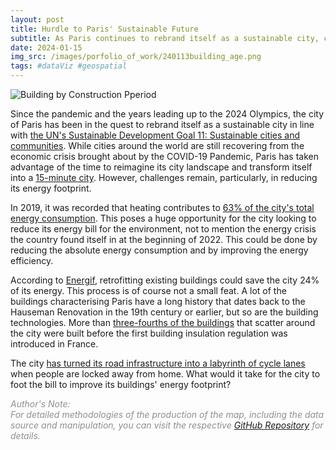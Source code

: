```yaml
---
layout: post
title: Hurdle to Paris' Sustainable Future
subtitle: As Paris continues to rebrand itself as a sustainable city, challenges remain with the energy sector limited by the hard infrastructure that glamorizes the city of lights
date: 2024-01-15
img_src: /images/porfolio_of_work/240113building_age.png
tags: #dataViz #geospatial
---
```


![Building by Construction Pperiod](/images/porfolio_of_work/240113building_age.png)

Since the pandemic and the years leading up to the 2024 Olympics, the city of Paris has been in the quest to rebrand itself as a sustainable city in line with [the UN's Sustainable Development Goal 11: Sustainable cities and communities](https://sdgs.un.org/goals/goal11). While cities around the world are still recovering from the economic crisis brought about by the COVID-19 Pandemic, Paris has taken advantage of the time to reimagine its city landscape and transform itself into a [15-minute city](https://bigthink.com/strange-maps/15-minute-city-paris/). However, challenges remain, particularly, in reducing its energy footprint.

In 2019, it was recorded that heating contributes to [63% of the city's total energy consumption](https://www.apur.org/fr/nos-travaux/consommation-energie-habitants-grand-paris#:~:text=En%202019%2C%20la%20consommation%20énergétique,6%20000%20kWh%20par%20an). This poses a huge opportunity for the city looking to reduce its energy bill for the environment, not to mention the energy crisis the country found itself in at the beginning of 2022. This could be done by reducing the absolute energy consumption and by improving the energy efficiency.

According to [Energif](https://geoweb.iau-idf.fr/webapps/energif/?x=2.3345409633301695&y=48.90247581907779&zoom=9&id_appli=conso), retrofitting existing buildings could save the city 24% of its energy. This process is of course not a small feat. A lot of the buildings characterising Paris have a long history that dates back to the Hauseman Renovation in the 19th century or earlier, but so are the building technologies. More than [three-fourths of the buildings](https://opendata.apur.org/datasets/Apur::emprise-batie-paris/about) that scatter around the city were built before the first building insulation regulation was introduced in France.

The city [has turned its road infrastructure into a labyrinth of cycle lanes](https://www.weforum.org/agenda/2021/10/paris-plans-completely-cyclable-by-2026/) when people are locked away from home. What would it take for the city to foot the bill to improve its buildings' energy footprint?

<span style="color:#8F8F8F">*Author's Note:<br>For detailed methodologies of the production of the map, including the data source and manipulation, you can visit the respective [GitHub Repository](https://github.com/cwtravisyip/paris_urban_data_visualisation) for details.*</span>
